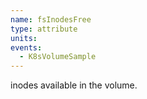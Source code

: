 ```yaml
---
name: fsInodesFree
type: attribute
units:
events:
  - K8sVolumeSample
---
```


inodes available in the volume.